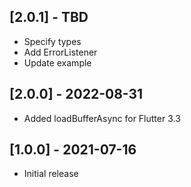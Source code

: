 ## [2.0.1] - TBD
* Specify types
* Add ErrorListener
* Update example

## [2.0.0] - 2022-08-31
* Added loadBufferAsync for Flutter 3.3

## [1.0.0] - 2021-07-16
* Initial release
